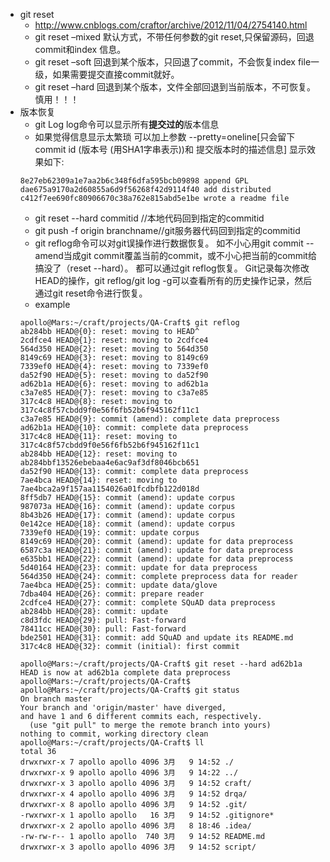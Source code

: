 + git reset
	+ http://www.cnblogs.com/craftor/archive/2012/11/04/2754140.html
	+ git reset –mixed 默认方式，不带任何参数的git reset,只保留源码，回退commit和index 信息。
	+ git reset –soft 回退到某个版本，只回退了commit，不会恢复index file一级，如果需要提交直接commit就好。
	+ git reset –hard 回退到某个版本，文件全部回退到当前版本，不可恢复。慎用！！！
+ 版本恢复
	+ git Log log命令可以显示所有**提交过的**版本信息
	+ 如果觉得信息显示太繁琐  可以加上参数  --pretty=oneline[只会留下commit  id (版本号 (用SHA1字串表示))和 提交版本时的描述信息] 显示效果如下:
	```
	8e27eb62309a1e7aa2b6c348f6dfa595bcb09898 append GPL  
	dae675a9170a2d60855a6d9f56268f42d9114f40 add distributed  
	c412f7ee690fc80906670c38a762e815abd5e1be wrote a readme file  
	```
	+ git reset --hard commitid  //本地代码回到指定的commitid
	+ git push -f origin branchname//git服务器代码回到指定的commitid
	+ git reflog命令可以对git误操作进行数据恢复。
	如不小心用git commit --amend当成git commit覆盖当前的commit，或不小心把当前的commit给搞没了（reset --hard）。 都可以通过git reflog恢复。
	Git记录每次修改HEAD的操作，git reflog/git log -g可以查看所有的历史操作记录，然后通过git reset命令进行恢复。
	+ example
	```
	apollo@Mars:~/craft/projects/QA-Craft$ git reflog 
	ab284bb HEAD@{0}: reset: moving to HEAD^
	2cdfce4 HEAD@{1}: reset: moving to 2cdfce4
	564d350 HEAD@{2}: reset: moving to 564d350
	8149c69 HEAD@{3}: reset: moving to 8149c69
	7339ef0 HEAD@{4}: reset: moving to 7339ef0
	da52f90 HEAD@{5}: reset: moving to da52f90
	ad62b1a HEAD@{6}: reset: moving to ad62b1a
	c3a7e85 HEAD@{7}: reset: moving to c3a7e85
	317c4c8 HEAD@{8}: reset: moving to 317c4c8f57cbdd9f0e56f6fb52b6f945162f11c1
	c3a7e85 HEAD@{9}: commit (amend): complete data preprocess
	ad62b1a HEAD@{10}: commit: complete data preprocess
	317c4c8 HEAD@{11}: reset: moving to 317c4c8f57cbdd9f0e56f6fb52b6f945162f11c1
	ab284bb HEAD@{12}: reset: moving to ab284bbf13526ebebaa4e6ac9af3df8046bcb651
	da52f90 HEAD@{13}: commit: complete data preprocess
	7ae4bca HEAD@{14}: reset: moving to 7ae4bca2a9f157aa1154026a01fcdbfb122d018d
	8ff5db7 HEAD@{15}: commit (amend): update corpus
	987073a HEAD@{16}: commit (amend): update corpus
	8b43b26 HEAD@{17}: commit (amend): update corpus
	0e142ce HEAD@{18}: commit (amend): update corpus
	7339ef0 HEAD@{19}: commit: update corpus
	8149c69 HEAD@{20}: commit (amend): update for data preprocess
	6587c3a HEAD@{21}: commit (amend): update for data preprocess
	e635bb1 HEAD@{22}: commit (amend): update for data preprocess
	5d40164 HEAD@{23}: commit: update for data preprocess
	564d350 HEAD@{24}: commit: complete preprocess data for reader
	7ae4bca HEAD@{25}: commit: update data/glove
	7dba404 HEAD@{26}: commit: prepare reader
	2cdfce4 HEAD@{27}: commit: complete SQuAD data preprocess
	ab284bb HEAD@{28}: commit: update
	c8d3fdc HEAD@{29}: pull: Fast-forward
	78411cc HEAD@{30}: pull: Fast-forward
	bde2501 HEAD@{31}: commit: add SQuAD and update its README.md
	317c4c8 HEAD@{32}: commit (initial): first commit
	
	apollo@Mars:~/craft/projects/QA-Craft$ git reset --hard ad62b1a
	HEAD is now at ad62b1a complete data preprocess
	apollo@Mars:~/craft/projects/QA-Craft$ 
	apollo@Mars:~/craft/projects/QA-Craft$ git status
	On branch master
	Your branch and 'origin/master' have diverged,
	and have 1 and 6 different commits each, respectively.
	  (use "git pull" to merge the remote branch into yours)
	nothing to commit, working directory clean
	apollo@Mars:~/craft/projects/QA-Craft$ ll
	total 36
	drwxrwxr-x 7 apollo apollo 4096 3月   9 14:52 ./
	drwxrwxr-x 9 apollo apollo 4096 3月   9 14:22 ../
	drwxrwxr-x 3 apollo apollo 4096 3月   9 14:52 craft/
	drwxrwxr-x 4 apollo apollo 4096 3月   9 14:52 drqa/
	drwxrwxr-x 8 apollo apollo 4096 3月   9 14:52 .git/
	-rwxrwxr-x 1 apollo apollo   16 3月   9 14:52 .gitignore*
	drwxrwxr-x 2 apollo apollo 4096 3月   8 18:46 .idea/
	-rw-rw-r-- 1 apollo apollo  740 3月   9 14:52 README.md
	drwxrwxr-x 3 apollo apollo 4096 3月   9 14:52 script/

	```